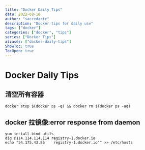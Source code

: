 ```yaml
---
title: "Docker Daily Tips"
date: 2022-08-16
author: "sacredartr"
description: "Docker tips for daily use"
tags: ["docker"]
categories: ["docker", "tips"]
series: ["Docker Tips"]
aliases: ["docker-daily-tips"]
ShowToc: true
TocOpen: true
---
```


# Docker Daily Tips

## 清空所有容器
```console
docker stop $(docker ps -q) && docker rm $(docker ps -aq)
```

## docker 拉镜像:error response from daemon
```
yum install bind-utils
dig @114.114.114.114 registry-1.docker.io
echo "54.175.43.85    registry-1.docker.io'" >> /etc/hosts
```

